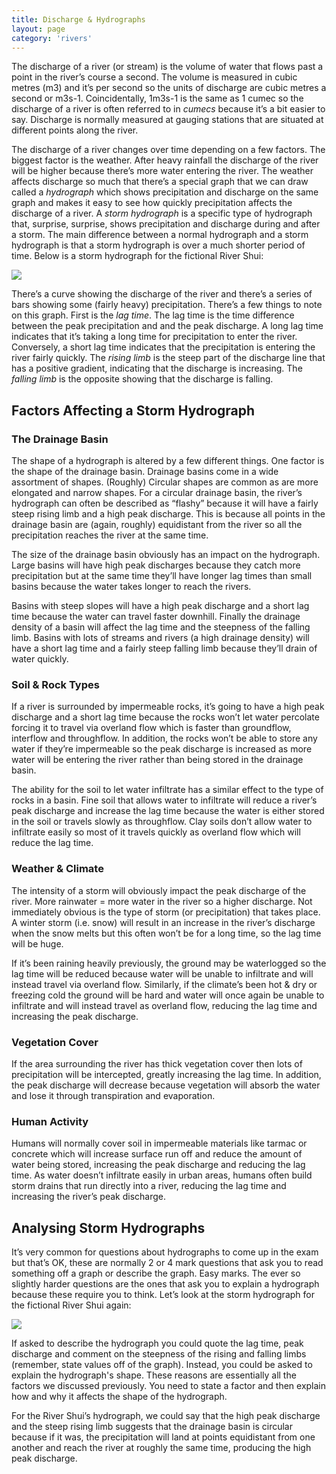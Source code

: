 ```yaml
---
title: Discharge & Hydrographs
layout: page
category: 'rivers'
---
```


The discharge of a river (or stream) is the volume of water that flows past a point in the river’s course a second. The volume is measured in cubic metres (m3) and it’s per second so the units of discharge are cubic metres a second or m3s-1. Coincidentally, 1m3s-1 is the same as 1 cumec so the discharge of a river is often referred to in _cumecs_ because it’s a bit easier to say. Discharge is normally measured at gauging stations that are situated at different points along the river.

The discharge of a river changes over time depending on a few factors. The biggest factor is the weather. After heavy rainfall the discharge of the river will be higher because there’s more water entering the river. The weather affects discharge so much that there’s a special graph that we can draw called a _hydrograph_ which shows precipitation and discharge on the same graph and makes it easy to see how quickly precipitation affects the discharge of a river. A _storm hydrograph_ is a specific type of hydrograph that, surprise, surprise, shows precipitation and discharge during and after a storm. The main difference between a normal hydrograph and a storm hydrograph is that a storm hydrograph is over a much shorter period of time. Below is a storm hydrograph for the fictional River Shui:

![][example-storm-hydrograph]

There’s a curve showing the discharge of the river and there’s a series of bars showing some (fairly heavy) precipitation. There’s a few things to note on this graph. First is the _lag time_. The lag time is the time difference between the peak precipitation and and the peak discharge. A long lag time indicates that it’s taking a long time for precipitation to enter the river. Conversely, a short lag time indicates that the precipitation is entering the river fairly quickly. The _rising limb_ is the steep part of the discharge line that has a positive gradient, indicating that the discharge is increasing. The _falling limb_ is the opposite showing that the discharge is falling.

## Factors Affecting a Storm Hydrograph

### The Drainage Basin

The shape of a hydrograph is altered by a few different things. One factor is the shape of the drainage basin. Drainage basins come in a wide assortment of shapes. (Roughly) Circular shapes are common as are more elongated and narrow shapes. For a circular drainage basin, the river’s hydrograph can often be described as “flashy” because it will have a fairly steep rising limb and a high peak discharge. This is because all points in the drainage basin are (again, roughly) equidistant from the river so all the precipitation reaches the river at the same time.

The size of the drainage basin obviously has an impact on the hydrograph. Large basins will have high peak discharges because they catch more precipitation but at the same time they’ll have longer lag times than small basins because the water takes longer to reach the rivers.

Basins with steep slopes will have a high peak discharge and a short lag time because the water can travel faster downhill. Finally the drainage density of a basin will affect the lag time and the steepness of the falling limb. Basins with lots of streams and rivers (a high drainage density) will have a short lag time and a fairly steep falling limb because they’ll drain of water quickly.

### Soil & Rock Types

If a river is surrounded by impermeable rocks, it’s going to have a high peak discharge and a short lag time because the rocks won’t let water percolate forcing it to travel via overland flow which is faster than groundflow, interflow and throughflow. In addition, the rocks won’t be able to store any water if they’re impermeable so the peak discharge is increased as more water will be entering the river rather than being stored in the drainage basin. 

The ability for the soil to let water infiltrate has a similar effect to the type of rocks in a basin. Fine soil that allows water to infiltrate will reduce a river’s peak discharge and increase the lag time because the water is either stored in the soil or travels slowly as throughflow. Clay soils don’t allow water to infiltrate easily so most of it travels quickly as overland flow which will reduce the lag time.

### Weather & Climate

The intensity of a storm will obviously impact the peak discharge of the river. More rainwater = more water in the river so a higher discharge. Not immediately obvious is the type of storm (or precipitation) that takes place. A winter storm (i.e. snow) will result in an increase in the river’s discharge when the snow melts but this often won’t be for a long time, so the lag time will be huge.

If it’s been raining heavily previously, the ground may be waterlogged so the lag time will be reduced because water will be unable to infiltrate and will instead travel via overland flow. Similarly, if the climate’s been hot & dry or freezing cold the ground will be hard and water will once again be unable to infiltrate and will instead travel as overland flow, reducing the lag time and increasing the peak discharge.

### Vegetation Cover

If the area surrounding the river has thick vegetation cover then lots of precipitation will be intercepted, greatly increasing the lag time. In addition, the peak discharge will decrease because vegetation will absorb the water and lose it through transpiration and evaporation.

### Human Activity

Humans will normally cover soil in impermeable materials like tarmac or concrete which will increase surface run off and reduce the amount of water being stored, increasing the peak discharge and reducing the lag time. As water doesn’t infiltrate easily in urban areas, humans often build storm drains that run directly into a river, reducing the lag time and increasing the river’s peak discharge.

## Analysing Storm Hydrographs

It’s very common for questions about hydrographs to come up in the exam but that’s OK, these are normally 2 or 4 mark questions that ask you to read something off a graph or describe the graph. Easy marks. The ever so slightly harder questions are the ones that ask you to explain a hydrograph because these require you to think. Let’s look at the storm hydrograph for the fictional River Shui again:

![][example-storm-hydrograph]

If asked to describe the hydrograph you could quote the lag time, peak discharge and comment on the steepness of the rising and falling limbs (remember, state values off of the graph). Instead, you could be asked to explain the hydrograph's shape. These reasons are essentially all the factors we discussed previously. You need to state a factor and then explain how and why it affects the shape of the hydrograph.

For the River Shui’s hydrograph, we could say that the high peak discharge and the steep rising limb suggests that the drainage basin is circular because if it was, the precipitation will land at points equidistant from one another and reach the river at roughly the same time, producing the high peak discharge.

[example-storm-hydrograph]: /Images/rivers/storm-hydrograph.png

